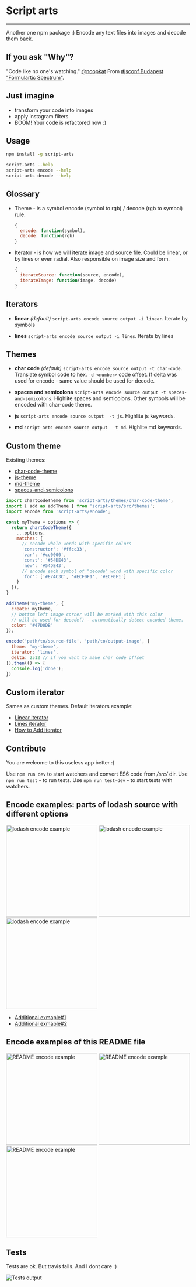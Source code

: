 # Script arts
---

Another one npm package :) Encode any text files into images and decode them back.

## If you ask "Why"?

"Code like no one's watching." [@noopkat](https://twitter.com/noopkat)
From [#jsconf Budapest](http://jsconfbp.com/) ["Formulartic Spectrum"](http://jsconfbp.com/speakers/suz-hinton.html).

## Just imagine

- transform your code into images
- apply instagram filters
- BOOM! Your code is refactored now :)

## Usage

```bash
npm install -g script-arts

script-arts --help
script-arts encode --help
script-arts decode --help
```

## Glossary

* Theme - is a symbol encode (symbol to rgb) / decode (rgb to symbol) rule.
  ```js
  {
    encode: function(symbol),
    decode: function(rgb)
  }
  ```

* Iterator - is how we will iterate image and source file. Could be linear, or by lines or even radial. Also responsible on image size and form.
  ```js
  {
    iterateSource: function(source, encode),
    iterateImage: function(image, decode)
  }
  ```

## Iterators

* **linear** *(default)* `script-arts encode source output -i linear`. Iterate by symbols

* **lines** `script-arts encode source output -i lines`. Iterate by lines

## Themes

* **char code** *(default)* `script-arts encode source output -t char-code`. Translate symbol code to hex. `-d <number>` code offset. If delta was used for encode - same value should be used for decode.

* **spaces and semicolons** `script-arts encode source output -t spaces-and-semicolons`. Highlite spaces and semicolons. Other symbols will be encoded with char-code theme.

* **js** `script-arts encode source output  -t js`. Highlite js keywords.

* **md** `script-arts encode source output  -t md`. Highlite md keywords.

## Custom theme

Existing themes:

- [char-code-theme](https://github.com/tuchk4/script-arts/blob/master/src/themes/char-code-theme.js)
- [js-theme](https://github.com/tuchk4/script-arts/blob/master/src/themes/js-theme.js)
- [md-theme](https://github.com/tuchk4/script-arts/blob/master/src/themes/md-theme.js)
- [spaces-and-semicolons](https://github.com/tuchk4/script-arts/blob/master/src/themes/spaces-and-semicolons-theme.js)

```js
import chartCodeTheme from 'script-arts/themes/char-code-theme';
import { add as addTheme } from 'script-arts/src/themes';
import encode from 'script-arts/encode';

const myTheme = options => {
  return chartCodeTheme({
    ...options,
    matches: {
      // encode whole words with specific colors
      'constructor': '#ffcc33',
      'var': '#cc0000',
      'const': '#54DE43',
      'new': '#54DE43',
      // encode each symbol of "decode" word with specific color
      'for': ['#E74C3C', '#ECF0F1', '#ECF0F1']
    }
  }),
}

addTheme('my-theme', {
  create: myTheme,
  // bottom left image corner will be marked with this color
  // will be used for decode() - automatically detect encoded theme.
  color: '#47D0DB'
});

encode('path/to/source-file', 'path/to/output-image', {
  theme: 'my-theme',
  iterator: 'lines',
  delta: 2512 // if you want to make char code offset
}).then(() => {
  console.log('done');
})
```

## Custom iterator

Sames as custom themes. Default iterators example:

- [Linear iterator](https://github.com/tuchk4/script-arts/blob/master/src/iterators/linear-iterator.js)
- [Lines iterator](https://github.com/tuchk4/script-arts/blob/master/src/iterators/lines-iterator.js)
- [How to Add iterator](https://github.com/tuchk4/script-arts/blob/master/src/iterators/index.js)

## Contribute

You are welcome to this useless app better :)

Use `npm run dev` to start watchers and convert ES6 code from */src/* dir.
Use `npm run test` - to run tests.
Use `npm run test-dev` - to start tests with watchers.

## Encode examples: parts of lodash source with different options

<img alt="lodash encode example" src="http://image.prntscr.com/image/ccbe9a9b5ce349bbb81dc09993acf65a.png" width="250" height="250"> <img alt="lodash encode example" src="http://image.prntscr.com/image/6dc174171ff54c5785d97f87d5467dd6.png" width="250" height="250"> <img alt="lodash encode example" src="http://image.prntscr.com/image/91c13624df1240349a60428ca380cd94.png" width="250" height="250">

- [Additional exmaple#1](http://image.prntscr.com/image/89c5b31f90d14ed1aae3a457489792ac.png)
- [Additional exmaple#2](http://image.prntscr.com/image/ecb30acba8484cbbb0269d6806b648a2.png)

## Encode examples of this README file

<img alt="README encode example" src="http://image.prntscr.com/image/5bdb76a324e54f22b99cd3865aec8fe7.png" width="250" height="250"> <img alt="README encode example" src="http://image.prntscr.com/image/24e7b4189d2b4d9e804ee903def3792c.png" width="250" height="250"> <img alt="README encode example" src="http://image.prntscr.com/image/283709d672aa40609a85819447aa4b99.png" width="250" height="250">

## Tests

Tests are ok. But travis fails. And I dont care :)

<img alt="Tests output" src="http://image.prntscr.com/image/1599c4ac36a04e3988092b3acc229c5b.png" />
